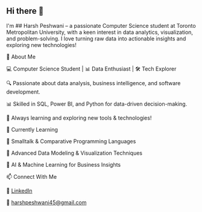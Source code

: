 ## Hi there 👋

<!--
**Har3h26/Har3h26** is a ✨ _special_ ✨ repository because its `README.md` (this file) appears on your GitHub profile.

Here are some ideas to get you started:

- 🔭 I’m currently working on ...
- 🌱 I’m currently learning ...
- 👯 I’m looking to collaborate on ...
- 🤔 I’m looking for help with ...
- 💬 Ask me about ...
- 📫 How to reach me: ...
- 😄 Pronouns: ...
- ⚡ Fun fact: ...
-->

I'm ## Harsh Peshwani – a passionate Computer Science student at Toronto Metropolitan University, with a keen interest in data analytics, visualization, and problem-solving. I love turning raw data into actionable insights and exploring new technologies!

🚀 About Me

💻 Computer Science Student | 📊 Data Enthusiast | 🛠 Tech Explorer

🔍 Passionate about data analysis, business intelligence, and software development.

📊 Skilled in SQL, Power BI, and Python for data-driven decision-making.

🚀 Always learning and exploring new tools & technologies!

🌱 Currently Learning

🔹 Smalltalk & Comparative Programming Languages

🔹 Advanced Data Modeling & Visualization Techniques

🔹 AI & Machine Learning for Business Insights

📫 Connect With Me

💼 [LinkedIn](https://www.linkedin.com/in/harshpeshwani/)

📧 harshpeshwani45@gmail.com
